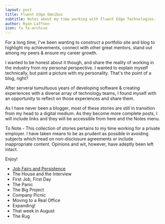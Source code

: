 ```yaml
---
layout: post
title: Fluent Edge Omnibus
subtitle: Notes about my time working with Fluent Edge Technologies.
author: Ryan Laffoon
icon: fa fa-archive
---
```

For a long time, I've been wanting to construct a portfolio site and blog to highlight my achievements, connect with other great mentors, stand out among my peers & ensure my career growth.

I wanted to be honest about it though, and share the reality of working in the industry from my personal perspective. I wanted to explain myself technically, but paint a picture with my personality. That's the point of a blog, right?

After serveral tumultuous years of developing software & creating experiences with a diverse array of technology teams, I found myself with an opportunity to reflect on those experiences and share them. 

As I have never been a blogger, most of these stories are still in transition from my head to a digital medium. As they become more complete posts, I will include links and they will be accessible from here and the Notes menu.

To Note - This collection of stories pertains to my time working for a private employer. I have taken means to be as prudent as possible in avoiding subjects which tread on non-disclosure agreements or include inappropriate content. Opinions and wit, however, have adeptly been left intact.

Enjoy!

* <a href="https://ryanlaffoon.github.io/2010/05/31/Job-Fairs-and-Persistence.html">Job Fairs and Persistence</a>
* The House and the Interview
* First Job, First Day
* The Panic
* The Big Project
* Company Picnic
* Moving to a Real Office
* Expanding!
* That week in August
* The Rug
